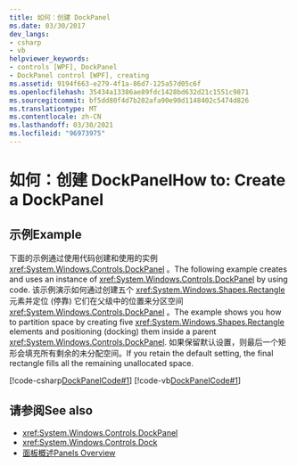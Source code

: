 ```yaml
---
title: 如何：创建 DockPanel
ms.date: 03/30/2017
dev_langs:
- csharp
- vb
helpviewer_keywords:
- controls [WPF], DockPanel
- DockPanel control [WPF], creating
ms.assetid: 9194f663-e279-4f1a-86d7-125a57d05c6f
ms.openlocfilehash: 35434a13386ae89fdc1428bd632d21c1551c9871
ms.sourcegitcommit: bf5dd80f4d7b202afa90e90d1148402c5474d826
ms.translationtype: MT
ms.contentlocale: zh-CN
ms.lasthandoff: 03/30/2021
ms.locfileid: "96973975"
---
```

# <a name="how-to-create-a-dockpanel"></a><span data-ttu-id="d0173-102">如何：创建 DockPanel</span><span class="sxs-lookup"><span data-stu-id="d0173-102">How to: Create a DockPanel</span></span>
## <a name="example"></a><span data-ttu-id="d0173-103">示例</span><span class="sxs-lookup"><span data-stu-id="d0173-103">Example</span></span>  
 <span data-ttu-id="d0173-104">下面的示例通过使用代码创建和使用的实例 <xref:System.Windows.Controls.DockPanel> 。</span><span class="sxs-lookup"><span data-stu-id="d0173-104">The following example creates and uses an instance of <xref:System.Windows.Controls.DockPanel> by using code.</span></span> <span data-ttu-id="d0173-105">该示例演示如何通过创建五个 <xref:System.Windows.Shapes.Rectangle> 元素并定位 (停靠) 它们在父级中的位置来分区空间 <xref:System.Windows.Controls.DockPanel> 。</span><span class="sxs-lookup"><span data-stu-id="d0173-105">The example shows you how to partition space by creating five <xref:System.Windows.Shapes.Rectangle> elements and positioning (docking) them inside a parent <xref:System.Windows.Controls.DockPanel>.</span></span> <span data-ttu-id="d0173-106">如果保留默认设置，则最后一个矩形会填充所有剩余的未分配空间。</span><span class="sxs-lookup"><span data-stu-id="d0173-106">If you retain the default setting, the final rectangle fills all the remaining unallocated space.</span></span>  
  
 [!code-csharp[DockPanelCode#1](~/samples/snippets/csharp/VS_Snippets_Wpf/DockPanelCode/CSharp/DockPanel_Code.cs#1)]
 [!code-vb[DockPanelCode#1](~/samples/snippets/visualbasic/VS_Snippets_Wpf/DockPanelCode/VisualBasic/dockpanel_vb.vb#1)]  
  
## <a name="see-also"></a><span data-ttu-id="d0173-107">请参阅</span><span class="sxs-lookup"><span data-stu-id="d0173-107">See also</span></span>

- <xref:System.Windows.Controls.DockPanel>
- <xref:System.Windows.Controls.Dock>
- [<span data-ttu-id="d0173-108">面板概述</span><span class="sxs-lookup"><span data-stu-id="d0173-108">Panels Overview</span></span>](panels-overview.md)
